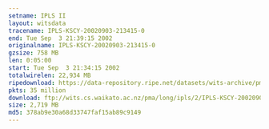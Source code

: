 ```yaml
---
setname: IPLS II
layout: witsdata
tracename: IPLS-KSCY-20020903-213415-0
end: Tue Sep  3 21:39:15 2002
originalname: IPLS-KSCY-20020903-213415-0
gzsize: 758 MB
len: 0:05:00
start: Tue Sep  3 21:34:15 2002
totalwirelen: 22,934 MB
ripedownload: https://data-repository.ripe.net/datasets/wits-archive/pma/long/ipls/2/IPLS-KSCY-20020903-213415-0.gz
pkts: 35 million
download: ftp://wits.cs.waikato.ac.nz/pma/long/ipls/2/IPLS-KSCY-20020903-213415-0.gz
size: 2,719 MB
md5: 378ab9e30a68d33747faf15ab89c9149
---
```


